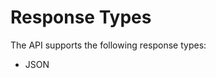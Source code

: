 <!--
{
	"nav_order": 1
}
-->

# Response Types

The API supports the following response types:

- JSON
